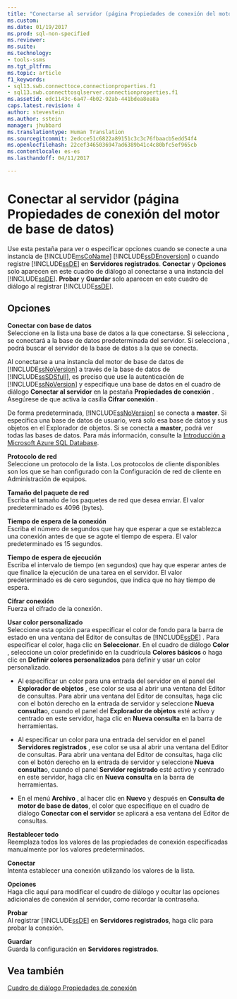 ```yaml
---
title: "Conectarse al servidor (página Propiedades de conexión del motor de base de datos) | Microsoft Docs"
ms.custom: 
ms.date: 01/19/2017
ms.prod: sql-non-specified
ms.reviewer: 
ms.suite: 
ms.technology:
- tools-ssms
ms.tgt_pltfrm: 
ms.topic: article
f1_keywords:
- sql13.swb.connecttoce.connectionproperties.f1
- sql13.swb.connecttosqlserver.connectionproperties.f1
ms.assetid: edc1143c-6a47-4b02-92ab-441bdea8ea8a
caps.latest.revision: 4
author: stevestein
ms.author: sstein
manager: jhubbard
ms.translationtype: Human Translation
ms.sourcegitcommit: 2edcce51c6822a89151c3c3c76fbaacb5edd54f4
ms.openlocfilehash: 22cef3465036947ad6389b41c4c80bfc5ef965cb
ms.contentlocale: es-es
ms.lasthandoff: 04/11/2017

---
```

# <a name="connect-to-server-connection-properties-page-database-engine"></a>Conectar al servidor (página Propiedades de conexión del motor de base de datos)
Use esta pestaña para ver o especificar opciones cuando se conecte a una instancia de [!INCLUDE[msCoName](../../includes/msconame_md.md)] [!INCLUDE[ssDEnoversion](../../includes/ssdenoversion_md.md)] o cuando registre [!INCLUDE[ssDE](../../includes/ssde_md.md)] en **Servidores registrados**. **Conectar** y **Opciones** solo aparecen en este cuadro de diálogo al conectarse a una instancia del [!INCLUDE[ssDE](../../includes/ssde_md.md)]. **Probar** y **Guardar** solo aparecen en este cuadro de diálogo al registrar [!INCLUDE[ssDE](../../includes/ssde_md.md)].  
  
## <a name="options"></a>Opciones  
**Conectar con base de datos**  
Seleccione en la lista una base de datos a la que conectarse. Si selecciona **<default>**, se conectará a la base de datos predeterminada del servidor. Si selecciona **<Browse server>**, podrá buscar el servidor de la base de datos a la que se conecta.  
  
Al conectarse a una instancia del motor de base de datos de [!INCLUDE[ssNoVersion](../../includes/ssnoversion_md.md)] a través de la base de datos de [!INCLUDE[ssSDSfull](../../includes/sssdsfull_md.md)], es preciso que use la autenticación de [!INCLUDE[ssNoVersion](../../includes/ssnoversion_md.md)] y especifique una base de datos en el cuadro de diálogo **Conectar al servidor** en la pestaña **Propiedades de conexión** . Asegúrese de que activa la casilla **Cifrar conexión** .  
  
De forma predeterminada, [!INCLUDE[ssNoVersion](../../includes/ssnoversion_md.md)] se conecta a **master**. Si especifica una base de datos de usuario, verá solo esa base de datos y sus objetos en el Explorador de objetos. Si se conecta a **master**, podrá ver todas las bases de datos. Para más información, consulte la [Introducción a Microsoft Azure SQL Database](http://go.microsoft.com/fwlink/?LinkId=163948).  
  
**Protocolo de red**  
Seleccione un protocolo de la lista. Los protocolos de cliente disponibles son los que se han configurado con la Configuración de red de cliente en Administración de equipos.  
  
**Tamaño del paquete de red**  
Escriba el tamaño de los paquetes de red que desea enviar. El valor predeterminado es 4096 (bytes).  
  
**Tiempo de espera de la conexión**  
Escriba el número de segundos que hay que esperar a que se establezca una conexión antes de que se agote el tiempo de espera. El valor predeterminado es 15 segundos.  
  
**Tiempo de espera de ejecución**  
Escriba el intervalo de tiempo (en segundos) que hay que esperar antes de que finalice la ejecución de una tarea en el servidor. El valor predeterminado es de cero segundos, que indica que no hay tiempo de espera.  
  
**Cifrar conexión**  
Fuerza el cifrado de la conexión.  
  
**Usar color personalizado**  
Seleccione esta opción para especificar el color de fondo para la barra de estado en una ventana del Editor de consultas de [!INCLUDE[ssDE](../../includes/ssde_md.md)] . Para especificar el color, haga clic en **Seleccionar**. En el cuadro de diálogo **Color** , seleccione un color predefinido en la cuadrícula **Colores básicos** o haga clic en **Definir colores personalizados** para definir y usar un color personalizado.  
  
-   Al especificar un color para una entrada del servidor en el panel del **Explorador de objetos** , ese color se usa al abrir una ventana del Editor de consultas. Para abrir una ventana del Editor de consultas, haga clic con el botón derecho en la entrada de servidor y seleccione **Nueva consulta**o, cuando el panel del **Explorador de objetos** esté activo y centrado en este servidor, haga clic en **Nueva consulta** en la barra de herramientas.  
  
-   Al especificar un color para una entrada del servidor en el panel **Servidores registrados** , ese color se usa al abrir una ventana del Editor de consultas. Para abrir una ventana del Editor de consultas, haga clic con el botón derecho en la entrada de servidor y seleccione **Nueva consulta**o, cuando el panel **Servidor registrado** esté activo y centrado en este servidor, haga clic en **Nueva consulta** en la barra de herramientas.  
  
-   En el menú **Archivo** , al hacer clic en **Nuevo** y después en **Consulta de motor de base de datos**, el color que especifique en el cuadro de diálogo **Conectar con el servidor** se aplicará a esa ventana del Editor de consultas.  
  
**Restablecer todo**  
Reemplaza todos los valores de las propiedades de conexión especificadas manualmente por los valores predeterminados.  
  
**Conectar**  
Intenta establecer una conexión utilizando los valores de la lista.  
  
**Opciones**  
Haga clic aquí para modificar el cuadro de diálogo y ocultar las opciones adicionales de conexión al servidor, como recordar la contraseña.  
  
**Probar**  
Al registrar [!INCLUDE[ssDE](../../includes/ssde_md.md)] en **Servidores registrados**, haga clic para probar la conexión.  
  
**Guardar**  
Guarda la configuración en **Servidores registrados**.  
  
## <a name="see-also"></a>Vea también  
[Cuadro de diálogo Propiedades de conexión](../../ssms/f1-help/connection-properties-dialog-box.md)  
  

